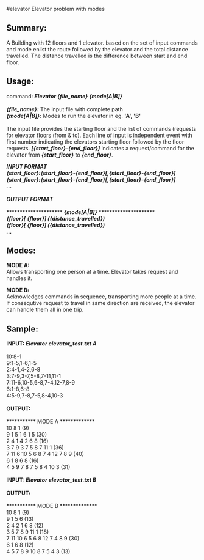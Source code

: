 #elevator
Elevator problem with modes

Summary:
------------------------------------------------------------------------------------------
A Building with 12 floors and 1 elevator. based on the set of input commands and mode enlist the route followed by the elevator and the total distance travelled. The distance travelled is the difference between start and end floor.

Usage:
------------------------------------------------------------------------------------------
<p>
command: <em><b>Elevator {file_name} {mode[A|B]}</b></em><br/>
<br/>
<em><b>{file_name}:</b></em> The input file with complete path<br/>
<em><b>{mode[A|B]}:</b></em> Modes to run the elevator in eg. <b>'A', 'B'</b><br/>
<br/>
The input file provides the starting floor and the list of commands (requests for elevator floors (from & to).
Each line of input is independent event with first number indicating the elevators starting floor followed by the floor requests. <em><b>[{start_floor}-{end_floor}]</b></em> indicates a request/command for the elevator from <em><b>{start_floor}</b></em> to <em><b>{end_floor}</b></em>.
</p>

<em><b>INPUT FORMAT</b></em><br/>
<em><b>{start_floor}:{start_floor}-{end_floor}[,{start_floor}-{end_floor}]</b></em><br/>
<em><b>{start_floor}:{start_floor}-{end_floor}[,{start_floor}-{end_floor}]</b></em><br/>
<em><b>...</b></em><br/>
<br/>
<em><b> OUTPUT FORMAT</b></em><br/>
<br/>
********************* <em><b>{mode[A|B]}</b></em> ********************* <br/>
<em><b>{floor}[ {floor}] \({distance_travelled}\)</b></em><br/>
<em><b>{floor}[ {floor}] \({distance_travelled}\)</b></em><br/>
<em><b>...</b></em><br/>

Modes:
------------------------------------------------------------------------------------------
<p>
<b>MODE A:</b><br/>
Allows transporting one person at a time. Elevator takes request and handles it.
</p>
<p>
<b>MODE B:</b><br/>
Acknowledges commands in sequence, transporting more people at a time. If consequtive request to travel in same direction are received, the elevator can handle them all in one trip.
</p>

Sample:
------------------------------------------------------------------------------------------
<b>INPUT: <em>Elevator elevator_test.txt A</em></b><br/>
<br/>
10:8-1<br/>
9:1-5,1-6,1-5<br/>
2:4-1,4-2,6-8<br/>
3:7-9,3-7,5-8,7-11,11-1<br/>
7:11-6,10-5,6-8,7-4,12-7,8-9<br/>
6:1-8,6-8<br/>
4:5-9,7-8,7-5,8-4,10-3<br/>
<br/>
<b>OUTPUT:</b><br/>
<br/>
*********** MODE A ************* <br/>
10 8 1 (9)<br/>
9 1 5 1 6 1 5 (30)<br/>
2 4 1 4 2 6 8 (16)<br/>
3 7 9 3 7 5 8 7 11 1 (36)<br/>
7 11 6 10 5 6 8 7 4 12 7 8 9 (40)<br/>
6 1 8 6 8 (16)<br/>
4 5 9 7 8 7 5 8 4 10 3 (31)<br/>
<br/>
<b>INPUT: <em>Elevator elevator_test.txt B</em></b><br/>
<br/>
<b>OUTPUT:</b><br/>
<br/>
*********** MODE B ************** <br/>
10 8 1 (9)<br/>
9 1 5 6 (13)<br/>
2 4 2 1 6 8 (12)<br/>
3 5 7 8 9 11 1 (18)<br/>
7 11 10 6 5 6 8 12 7 4 8 9 (30)<br/>
6 1 6 8 (12)<br/>
4 5 7 8 9 10 8 7 5 4 3 (13)<br/>
